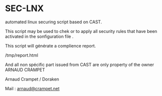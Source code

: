 SEC-LNX
===============

automated linux securing script based on CAST.

This script may be used to chek or to apply all security rules that have been 
activated in the sonfiguration file . 

This script will générate a complience report. 

/tmp/report.html

And all non spécific part issued from CAST are only property of the owner 
ARNAUD CRAMPET


Arnaud Crampet / Doraken


Mail : arnaud@crampet.net
